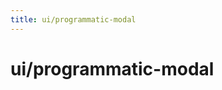 ```yaml
---
title: ui/programmatic-modal
---
```


<a name="module_ui/programmatic-modal"></a>

# ui/programmatic-modal

  